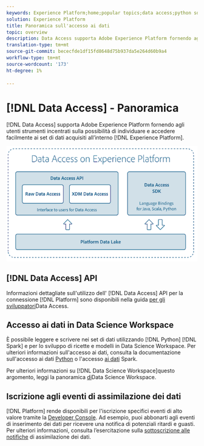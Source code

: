 ```yaml
---
keywords: Experience Platform;home;popular topics;data access;python sdk;spark sdk;data access api
solution: Experience Platform
title: Panoramica sull'accesso ai dati
topic: overview
description: Data Access supporta Adobe Experience Platform fornendo agli utenti strumenti incentrati sulla possibilità di individuare e accedere facilmente ai dataset acquisiti all'interno  Experience Platform.
translation-type: tm+mt
source-git-commit: bececfde1df15fd8648d75b937da5e264d60b9a4
workflow-type: tm+mt
source-wordcount: '173'
ht-degree: 1%

---
```



# [!DNL Data Access] - Panoramica

[!DNL Data Access] supporta Adobe Experience Platform fornendo agli utenti strumenti incentrati sulla possibilità di individuare e accedere facilmente ai set di dati acquisiti all’interno [!DNL Experience Platform].

![Accesso ai dati  Experience Platform](images/Data_Access_Experience_Platform.png)

## [!DNL Data Access] API

Informazioni dettagliate sull&#39;utilizzo dell&#39; [!DNL Data Access] API per la connessione [!DNL Platform] sono disponibili nella guida [per gli sviluppatori](api.md)Data Access.

## Accesso ai dati in Data Science Workspace

È possibile leggere e scrivere nei set di dati utilizzando [!DNL Python] [!DNL Spark] e per lo sviluppo di ricette e modelli in Data Science Workspace. Per ulteriori informazioni sull&#39;accesso ai dati, consulta la documentazione sull&#39;accesso ai dati [Python](../data-science-workspace/authoring/python.md) o l&#39;accesso [ai dati](../data-science-workspace/authoring/spark.md) Spark.

Per ulteriori informazioni su [!DNL Data Science Workspace]questo argomento, leggi la panoramica [di](../data-science-workspace/home.md)Data Science Workspace.

## Iscrizione agli eventi di assimilazione dei dati

[!DNL Platform] rende disponibili per l&#39;iscrizione specifici eventi di alto valore tramite la [Developer Console](https://www.adobe.com/go/devs_console_ui). Ad esempio, puoi abbonarti agli eventi di inserimento dei dati per ricevere una notifica di potenziali ritardi e guasti. Per ulteriori informazioni, consulta l’esercitazione sulla [sottoscrizione alle notifiche](../ingestion/quality/subscribe-events.md) di assimilazione dei dati.